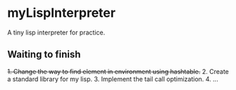 # myLispInterpreter
A tiny lisp interpreter for practice.

## Waiting to finish
~~1. Change the way to find element in environment using hashtable.~~
2. Create a standard library for my lisp.
3. Implement the tail call optimization.
4. ...
